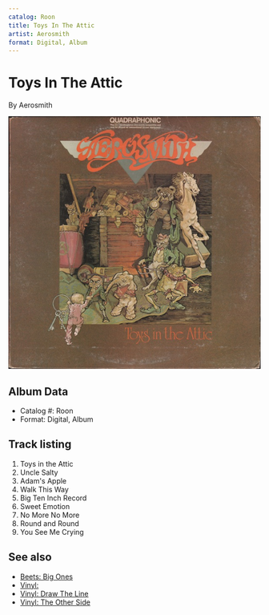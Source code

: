 ```yaml
---
catalog: Roon
title: Toys In The Attic
artist: Aerosmith
format: Digital, Album
---
```


# Toys In The Attic

By Aerosmith

![](../../assets/albumcovers/Aerosmith-Toys_In_The_Attic.png)

## Album Data

- Catalog #: Roon
- Format: Digital, Album


## Track listing


1. Toys in the Attic
2. Uncle Salty
3. Adam's Apple
4. Walk This Way
5. Big Ten Inch Record
6. Sweet Emotion
7. No More No More
8. Round and Round
9. You See Me Crying


## See also

- [Beets: Big Ones](../../Beets/Aerosmith/Big_Ones.md)
- [Vinyl: ](../../Vinyl/Aerosmith/Aerosmith.md)
- [Vinyl: Draw The Line](../../Vinyl/Aerosmith/Draw_The_Line.md)
- [Vinyl: The Other Side](../../Vinyl/Aerosmith/The_Other_Side.md)
